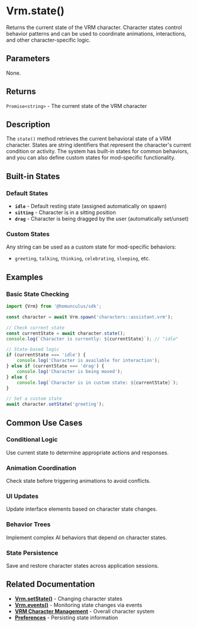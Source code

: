 # Vrm.state()

Returns the current state of the VRM character. Character states control behavior patterns and can be used to coordinate
animations, interactions, and other character-specific logic.

## Parameters

None.

## Returns

`Promise<string>` - The current state of the VRM character

## Description

The `state()` method retrieves the current behavioral state of a VRM character. States are string identifiers that
represent the character's current condition or activity. The system has built-in states for common behaviors, and you
can also define custom states for mod-specific functionality.

## Built-in States

### Default States

- **`idle`** - Default resting state (assigned automatically on spawn)
- **`sitting`** - Character is in a sitting position
- **`drag`** - Character is being dragged by the user (automatically set/unset)

### Custom States

Any string can be used as a custom state for mod-specific behaviors:

- `greeting`, `talking`, `thinking`, `celebrating`, `sleeping`, etc.

## Examples

### Basic State Checking

```typescript
import {Vrm} from '@homunculus/sdk';

const character = await Vrm.spawn('characters::assistant.vrm');

// Check current state
const currentState = await character.state();
console.log(`Character is currently: ${currentState}`); // "idle"

// State-based logic
if (currentState === 'idle') {
    console.log('Character is available for interaction');
} else if (currentState === 'drag') {
    console.log('Character is being moved');
} else {
    console.log(`Character is in custom state: ${currentState}`);
}

// Set a custom state
await character.setState('greeting');
```

## Common Use Cases

### Conditional Logic

Use current state to determine appropriate actions and responses.

### Animation Coordination

Check state before triggering animations to avoid conflicts.

### UI Updates

Update interface elements based on character state changes.

### Behavior Trees

Implement complex AI behaviors that depend on character states.

### State Persistence

Save and restore character states across application sessions.

## Related Documentation

- **[Vrm.setState()](setState.md)** - Changing character states
- **[Vrm.events()](events.md)** - Monitoring state changes via events
- **[VRM Character Management](index.md)** - Overall character system
- **[Preferences](../preferences/index.md)** - Persisting state information